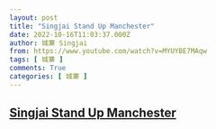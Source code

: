 ```yaml
---
layout: post
title: "Singjai Stand Up Manchester"
date: 2022-10-16T11:03:37.000Z
author: 城寨 Singjai
from: https://www.youtube.com/watch?v=MYUYBE7MAqw
tags: [ 城寨 ]
comments: True
categories: [ 城寨 ]
---
```

<!--1665918217000-->
[Singjai Stand Up Manchester](https://www.youtube.com/watch?v=MYUYBE7MAqw)
------

<div>

</div>
